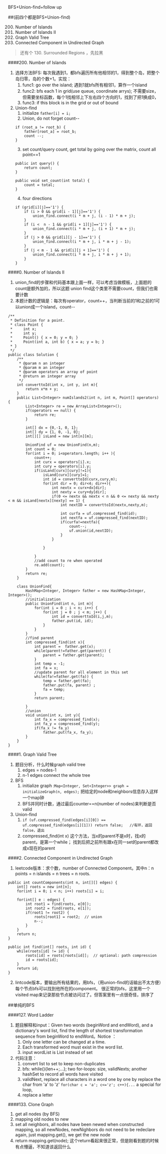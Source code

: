 BFS+Union-find+follow up

##(前四个都是BFS+Union-find)

200. Number of Islands
0. Number of Islands II
1. Graph Valid Tree
2. Connected Component in Undirected Graph


>还有个    130. Surrounded Regions ，先拉黑

####200. Number of Islands
1. 选择方法BFS: 每次我遇到1，都bfs遍历所有他相邻的1，得到整个岛，把整个岛归零，岛的个数+1。实现：
    1. func1: go over the island; 遇到1就bfs所有相邻1，算作一个island
    1. func2: bfs each 1 in grid(use queue, coordinate arrys); 不需要size，但需要坐标函数，每个1找相邻上下左右四个方向的1，找到了把1换成0，
    2. func3: if this block is in the grid or out of bound 
2. Union-find
    1. initialize `father[i] = i;`
    2. Union, do not forget count--
    ```
    if (root_a != root_b) {
        father[root_a] = root_b;
        count --;
    }
    ```
    3. set count/query count, get total by going over the matrix, count all point==1
    ```
    public int query() {
        return count;
    }
    
    public void set_count(int total) {
        count = total;
    }
    ```
    4. four directions
    ```
    if (grid[i][j]=='1') {
        if (i > 0 && grid[i - 1][j]=='1') {
            union_find.connect(i * m + j, (i - 1) * m + j);
        }
        if (i <  n - 1 && grid[i + 1][j]=='1') {
            union_find.connect(i * m + j, (i + 1) * m + j);
        }
        if (j > 0 && grid[i][j - 1]=='1') {
            union_find.connect(i * m + j, i * m + j - 1);
        }
        if (j < m - 1 && grid[i][j + 1]=='1') {
            union_find.connect(i * m + j, i * m + j + 1);
        }
    }
    ```

####0. Number of Islands II
1. union_find的步骤和代码基本跟上面一样，可以考虑当做模板，上面题的count是额外加的，所以这题 union find这个类里不需要count，但我们也需要计数
2. 本题计数的逻辑是：每次有operator，count++，当判断当前的1和之前的1可以union成一个island，count--
```
/**
 * Definition for a point.
 * class Point {
 *     int x;
 *     int y;
 *     Point() { x = 0; y = 0; }
 *     Point(int a, int b) { x = a; y = b; }
 * }
 */
public class Solution {
    /**
     * @param n an integer
     * @param m an integer
     * @param operators an array of point
     * @return an integer array
     */
    int converttoId(int x, int y, int m){
        return x*m + y;
    }
    public List<Integer> numIslands2(int n, int m, Point[] operators) {
        List<Integer> re = new ArrayList<Integer>();
        if(operators == null) {
            return re;
        }
        
        int[] dx = {0,-1, 0, 1};
        int[] dy = {1, 0, -1, 0};
        int[][] isLand = new int[n][m];
        
        UnionFind uf = new UnionFind(n,m);
        int count = 0;
        for(int i = 0; i<operators.length; i++ ){
            count++;
            int curx = operators[i].x;
            int cury = operators[i].y;
            if(isLand[curx][cury]!=1){
                isLand[curx][cury]=1;
                int id = converttoId(curx,cury,m);
                for(int dir = 0; dir<4; dir++){
                    int nextx = curx+dx[dir];
                    int nexty = cury+dy[dir];
                    if(0 <= nextx && nextx < n && 0 <= nexty && nexty < m && isLand[nextx][nexty] == 1) {
                        int nextID = converttoId(nextx,nexty,m);
                        
                        int curfa = uf.compressed_find(id);
                        int nextfa = uf.compressed_find(nextID);
                        if(curfa!=nextfa){
                            count--;
                            uf.union(id,nextID);
                        }
                    }
                    
                }
                
            }
            //add count to re when operated
            re.add(count);
        }
        return re;
    }
   
    class UnionFind{
        HashMap<Integer, Integer> father = new HashMap<Integer, Integer>();
        //initialization
        public UnionFind(int n, int m){
            for(int i = 0 ; i < n; i++) {
                for(int j = 0 ; j < m; j++) {
                    int id = converttoId(i,j,m);
                    father.put(id, id); 
                }
            }
        }
        //find parent
        int compressed_find(int x){
            int parent =  father.get(x);
            while(parent!=father.get(parent)) {
                parent = father.get(parent);
            }
            int temp = -1;
            int fa = x;
            //update parent for all element in this set
            while(fa!=father.get(fa)) {
                temp = father.get(fa);
                father.put(fa, parent) ;
                fa = temp;
            }
            return parent;
                
        }
        //union
        void union(int x, int y){
            int fa_x = compressed_find(x);
            int fa_y = compressed_find(y);
            if(fa_x != fa_y)
                father.put(fa_x, fa_y);
        }
    }
}
```

####1. Graph Valid Tree
1. 题目分析，什么时候graph valid tree
    1. edges = nodes-1
    2.  n-1 edges connect the whole tree
2. BFS
    1. initialize graph :`Map<Integer, Set<Integer>> graph = initializeGraph(n, edges);` 把给定的node和neighbors信息存入这样一个map钟
    2. BFS并同时计数，通过最后counter==n(number of nodes)来判断是否valid
3. Union-find
    1. `if (uf.compressed_find(edges[i][0]) == uf.compressed_find(edges[i][1])) return false;   //有环，返回false，退出`
    2. compressed_find(int x) 这个方法，当x的parent不是x时，找x的parent，是第一个while； 找到后把之前所有跟x在同一set的parent都改成x现在的parent


####2. Connected Component in Undirected Graph
1. leetcode版本：求个数，number of Connected Component。其中n：n points = n islands = n trees = n roots.

```
public int countComponents(int n, int[][] edges) {
    int[] roots = new int[n];
    for(int i = 0; i < n; i++) roots[i] = i; 

    for(int[] e : edges) {
        int root1 = find(roots, e[0]);
        int root2 = find(roots, e[1]);
        if(root1 != root2) {      
            roots[root1] = root2;  // union
            n--;
        }
    }
    return n;
}

public int find(int[] roots, int id) {
    while(roots[id] != id) {
        roots[id] = roots[roots[id]];  // optional: path compression
        id = roots[id];
    }
    return id;
}
```

2. lintcode版本，要输出所有结果的，用bfs，（用union-find的话输出不太方便）每个节点bfs可以找到他所在的component。 很正常的bfs，这里用一个visited map来记录那些节点被访问过了。但答案里有一点很奇怪，排序了




##单纯的BFS

####127. Word Ladder
1. 题目解释和input：Given two words (beginWord and endWord), and a dictionary's word list, find the length of shortest transformation sequence from beginWord to endWord。Notice ：
    1. Only one letter can be changed at a time.
    2. Each transformed word must exist in the word list.
    3. input wordList is List instead of set
2. 代码注意：
    1. convert list to set to keep non-duplicates
    2. bfs: while(){len++;...}; two for-loops: size, validNexts; another hashSet to record all words have visited
    3. validNext, replace all characters in a word one by one by replace the char from 'a' to 'z' `for(char c = 'a'; c<='z'; c++){...`  a special for loop,
    4. replace a letter

####133. Clone Graph
1. get all nodes (by BFS)
2. mapping old nodes to new
3. set all neighbors, all nodes have been newed when constructed mapping, so all newNodes, newNighbors do not need to be redeclare again, just mapping.get(), we get the new node
4. return mapping.get(node); 这个return看起来很正常，但是刚看到题的时候有点懵逼，不知道该返回什么